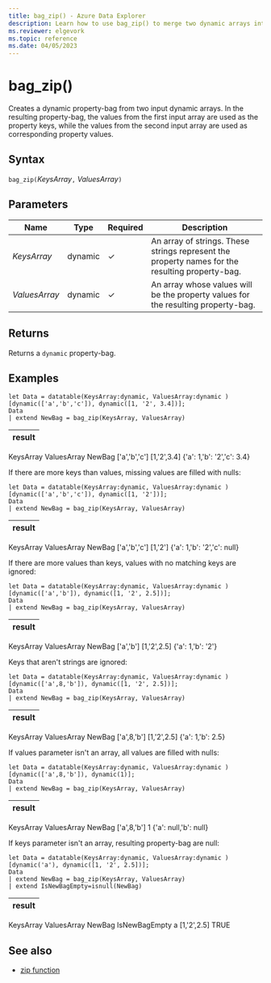 ```yaml
---
title: bag_zip() - Azure Data Explorer 
description: Learn how to use bag_zip() to merge two dynamic arrays into a single property-bag of keys and values.
ms.reviewer: elgevork
ms.topic: reference
ms.date: 04/05/2023
---
```

# bag_zip()

Creates a dynamic property-bag from two input dynamic arrays. In the resulting property-bag, the values from the first input array are used as the property keys, while the values from the second input array are used as corresponding property values. 

## Syntax

`bag_zip(`*KeysArray*`,` *ValuesArray*`)`

## Parameters

|Name|Type|Required|Description|
|--|--|--|--|
| *KeysArray* | dynamic | &check; | An array of strings. These strings represent the property names for the resulting property-bag.|
| *ValuesArray* | dynamic | &check; | An array whose values will be the property values for the resulting property-bag.|

## Returns

Returns a `dynamic` property-bag.

## Examples

<!-- csl: https://help.kusto.windows.net/Samples -->
```kusto
let Data = datatable(KeysArray:dynamic, ValuesArray:dynamic ) [dynamic(['a','b','c']), dynamic([1, '2', 3.4])];
Data
| extend NewBag = bag_zip(KeysArray, ValuesArray)
```

|result|
|---|
KeysArray ValuesArray NewBag
['a','b','c'] [1,'2',3.4] {'a': 1,'b': '2','c': 3.4}

If there are more keys than values, missing values are filled with nulls:
<!-- csl: https://help.kusto.windows.net/Samples -->
```kusto
let Data = datatable(KeysArray:dynamic, ValuesArray:dynamic ) [dynamic(['a','b','c']), dynamic([1, '2'])];
Data
| extend NewBag = bag_zip(KeysArray, ValuesArray)
```

|result|
|---|
KeysArray ValuesArray NewBag
['a','b','c'] [1,'2'] {'a': 1,'b': '2','c': null}

If there are more values than keys, values with no matching keys are ignored:

<!-- csl: https://help.kusto.windows.net/Samples -->
```kusto
let Data = datatable(KeysArray:dynamic, ValuesArray:dynamic ) [dynamic(['a','b']), dynamic([1, '2', 2.5])];
Data
| extend NewBag = bag_zip(KeysArray, ValuesArray)
```

|result|
|---|
KeysArray ValuesArray NewBag
['a','b'] [1,'2',2.5] {'a': 1,'b': '2'}

Keys that aren't strings are ignored:

<!-- csl: https://help.kusto.windows.net/Samples -->
```kusto
let Data = datatable(KeysArray:dynamic, ValuesArray:dynamic ) [dynamic(['a',8,'b']), dynamic([1, '2', 2.5])];
Data
| extend NewBag = bag_zip(KeysArray, ValuesArray)
```

|result|
|---|
KeysArray ValuesArray NewBag
['a',8,'b'] [1,'2',2.5] {'a': 1,'b': 2.5}

If values parameter isn't an array, all values are filled with nulls:

<!-- csl: https://help.kusto.windows.net/Samples -->
```kusto
let Data = datatable(KeysArray:dynamic, ValuesArray:dynamic ) [dynamic(['a',8,'b']), dynamic(1)];
Data
| extend NewBag = bag_zip(KeysArray, ValuesArray)
```

|result|
|---|
KeysArray ValuesArray NewBag
['a',8,'b'] 1 {'a': null,'b': null}

If keys parameter isn't an array, resulting property-bag are null:

<!-- csl: https://help.kusto.windows.net/Samples -->
```kusto
let Data = datatable(KeysArray:dynamic, ValuesArray:dynamic ) [dynamic('a'), dynamic([1, '2', 2.5])];
Data
| extend NewBag = bag_zip(KeysArray, ValuesArray)
| extend IsNewBagEmpty=isnull(NewBag)
```

|result|
|---|
KeysArray ValuesArray NewBag IsNewBagEmpty
a [1,'2',2.5]  TRUE

## See also

* [zip function](zipfunction.md)

